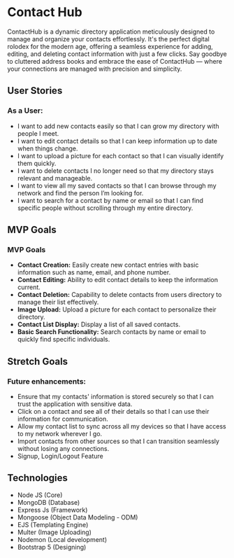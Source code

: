 # Contact Hub
ContactHub is a dynamic directory application meticulously designed to manage and organize your contacts effortlessly. It's the perfect digital rolodex for the modern age, offering a seamless experience for adding, editing, and deleting contact information with just a few clicks. Say goodbye to cluttered address books and embrace the ease of ContactHub — where your connections are managed with precision and simplicity.

## User Stories
### As a User:
- I want to add new contacts easily so that I can grow my directory with people I meet.
- I want to edit contact details so that I can keep information up to date when things change.
- I want to upload a picture for each contact so that I can visually identify them quickly.
- I want to delete contacts I no longer need so that my directory stays relevant and manageable.
- I want to view all my saved contacts so that I can browse through my network and find the person I’m looking for.
- I want to search for a contact by name or email so that I can find specific people without scrolling through my entire directory.

## MVP Goals
### MVP Goals
- **Contact Creation:** Easily create new contact entries with basic information such as name, email, and phone number.
- **Contact Editing:** Ability to edit contact details to keep the information current.
- **Contact Deletion:** Capability to delete contacts from users directory to manage their list effectively.
- **Image Upload:** Upload a picture for each contact to personalize their directory.
- **Contact List Display:** Display a list of all saved contacts.
- **Basic Search Functionality:** Search contacts by name or email to quickly find specific individuals.

## Stretch Goals
### Future enhancements:
- Ensure that my contacts' information is stored securely so that I can trust the application with sensitive data.
- Click on a contact and see all of their details so that I can use their information for communication.
- Allow my contact list to sync across all my devices so that I have access to my network wherever I go.
- Import contacts from other sources so that I can transition seamlessly without losing any connections.
- Signup, Login/Logout Feature

## Technologies
- Node JS (Core)
- MongoDB (Database)
- Express Js (Framework)
- Mongoose (Object Data Modeling - ODM)
- EJS (Templating Engine)
- Multer (Image Uploading)
- Nodemon (Local development)
- Bootstrap 5 (Designing)

